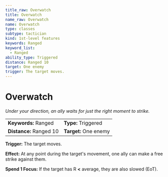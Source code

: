 ```yaml
---
title_raw: Overwatch
title: Overwatch
name_raw: Overwatch
name: Overwatch
type: classes
subtype: tactician
kind: 1st-level features
keywords: Ranged
keyword_list:
  - Ranged
ability_type: Triggered
distance: Ranged 10
target: One enemy
trigger: The target moves.
---
```


# Overwatch

*Under your direction, an ally waits for just the right moment to strike.*

|                         |                       |
| :---------------------- | :-------------------- |
| **Keywords:** Ranged    | **Type:** Triggered   |
| **Distance:** Ranged 10 | **Target:** One enemy |

**Trigger:** The target moves.

**Effect:** At any point during the target's movement, one ally can make a free strike against them.

**Spend 1 Focus:** If the target has R **\<** average, they are also slowed (EoT).
